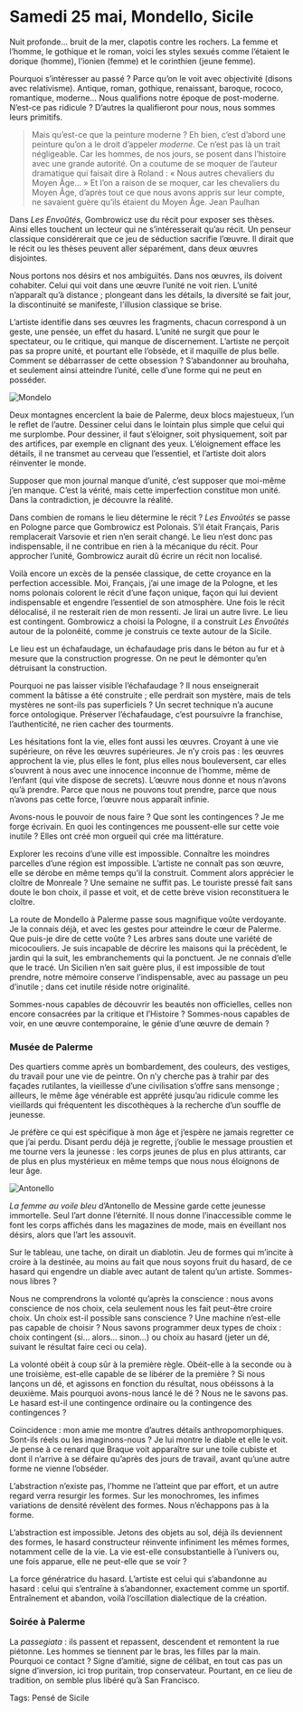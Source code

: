 # Samedi 25 mai, Mondello, Sicile

Nuit profonde… bruit de la mer, clapotis contre les rochers. La femme et l’homme, le gothique et le roman, voici les styles sexués comme l’étaient le dorique (homme), l’ionien (femme) et le corinthien (jeune femme).

Pourquoi s’intéresser au passé ? Parce qu’on le voit avec objectivité (disons avec relativisme). Antique, roman, gothique, renaissant, baroque, rococo, romantique, moderne… Nous qualifions notre époque de post-moderne. N’est-ce pas ridicule ? D’autres la qualifieront pour nous, nous sommes leurs primitifs.

> Mais qu’est-ce que la peinture moderne ? Eh bien, c’est d’abord une peinture qu’on a le droit d’appeler *moderne*. Ce n’est pas là un trait négligeable. Car les hommes, de nos jours, se posent dans l’histoire avec une grande autorité. On a coutume de se moquer de l’auteur dramatique qui faisait dire à Roland : « Nous autres chevaliers du Moyen Âge… » Et l’on a raison de se moquer, car les chevaliers du Moyen Âge, d’après tout ce que nous avons appris sur leur compte, ne savaient guère qu’ils étaient du Moyen Âge. Jean Paulhan

Dans *Les Envoûtés*, Gombrowicz use du récit pour exposer ses thèses. Ainsi elles touchent un lecteur qui ne s’intéresserait qu’au récit. Un penseur classique considérerait que ce jeu de séduction sacrifie l’œuvre. Il dirait que le récit ou les thèses peuvent aller séparément, dans deux œuvres disjointes.

Nous portons nos désirs et nos ambiguïtés. Dans nos œuvres, ils doivent cohabiter. Celui qui voit dans une œuvre l’unité ne voit rien. L’unité n’apparaît qu’à distance ; plongeant dans les détails, la diversité se fait jour, la discontinuité se manifeste, l’illusion classique se brise.

L’artiste identifie dans ses œuvres les fragments, chacun correspond à un geste, une pensée, un effet du hasard. L’unité ne surgit que pour le spectateur, ou le critique, qui manque de discernement. L’artiste ne perçoit pas sa propre unité, et pourtant elle l’obsède, et il maquille de plus belle. Comment se débarrasser de cette obsession ? S’abandonner au brouhaha, et seulement ainsi atteindre l’unité, celle d’une forme qui ne peut en posséder.

![Mondelo](http://tcrouzet.comhttps://tcrouzet.com/images_tc/2015/11/mondelo.png)

Deux montagnes encerclent la baie de Palerme, deux blocs majestueux, l’un le reflet de l’autre. Dessiner celui dans le lointain plus simple que celui qui me surplombe. Pour dessiner, il faut s’éloigner, soit physiquement, soit par des artifices, par exemple en clignant des yeux. L’éloignement efface les détails, il ne transmet au cerveau que l’essentiel, et l’artiste doit alors réinventer le monde.

Supposer que mon journal manque d’unité, c’est supposer que moi-même j’en manque. C’est la vérité, mais cette imperfection constitue mon unité. Dans la contradiction, je découvre la réalité.

Dans combien de romans le lieu détermine le récit ? *Les Envoûtés* se passe en Pologne parce que Gombrowicz est Polonais. S’il était Français, Paris remplacerait Varsovie et rien n’en serait changé. Le lieu n’est donc pas indispensable, il ne contribue en rien à la mécanique du récit. Pour approcher l’unité, Gombrowicz aurait dû écrire un récit non localisé.

Voilà encore un excès de la pensée classique, de cette croyance en la perfection accessible. Moi, Français, j’ai une image de la Pologne, et les noms polonais colorent le récit d’une façon unique, façon qui lui devient indispensable et engendre l’essentiel de son atmosphère. Une fois le récit délocalisé, il ne resterait rien de mon ressenti. Je lirai un autre livre. Le lieu est contingent. Gombrowicz a choisi la Pologne, il a construit *Les Envoûtés* autour de la polonéité, comme je construis ce texte autour de la Sicile.

Le lieu est un échafaudage, un échafaudage pris dans le béton au fur et à mesure que la construction progresse. On ne peut le démonter qu’en détruisant la construction.

Pourquoi ne pas laisser visible l’échafaudage ? Il nous enseignerait comment la bâtisse a été construite ; elle perdrait son mystère, mais de tels mystères ne sont-ils pas superficiels ? Un secret technique n’a aucune force ontologique. Préserver l’échafaudage, c’est poursuivre la franchise, l’authenticité, ne rien cacher des tourments.

Les hésitations font la vie, elles font aussi les œuvres. Croyant à une vie supérieure, on rêve les œuvres supérieures. Je n’y crois pas : les œuvres approchent la vie, plus elles le font, plus elles nous bouleversent, car elles s’ouvrent à nous avec une innocence inconnue de l’homme, même de l’enfant (qui vite dispose de secrets). L’œuvre nous donne et nous n’avons qu’à prendre. Parce que nous ne pouvons tout prendre, parce que nous n’avons pas cette force, l’œuvre nous apparaît infinie.

Avons-nous le pouvoir de nous faire ? Que sont les contingences ? Je me forge écrivain. En quoi les contingences me poussent-elle sur cette voie inutile ? Elles ont créé mon orgueil qui crée ma littérature.

Explorer les recoins d’une ville est impossible. Connaître les moindres parcelles d’une région est impossible. L’artiste ne connaît pas son œuvre, elle se dérobe en même temps qu’il la construit. Comment alors apprécier le cloître de Monreale ? Une semaine ne suffit pas. Le touriste pressé fait sans doute le bon choix, il passe et voit, et de cette brève vision reconstituera le cloître.

La route de Mondello à Palerme passe sous magnifique voûte verdoyante. Je la connais déjà, et avec les gestes pour atteindre le cœur de Palerme. Que puis-je dire de cette voûte ? Les arbres sans doute une variété de micocouliers. Je suis incapable de décrire les maisons qui la précèdent, le jardin qui la suit, les embranchements qui la ponctuent. Je ne connais d’elle que le tracé. Un Sicilien n’en sait guère plus, il est impossible de tout prendre, notre mémoire conserve l’indispensable, avec au passage un peu d’inutile ; dans cet inutile réside notre originalité.

Sommes-nous capables de découvrir les beautés non officielles, celles non encore consacrées par la critique et l’Histoire ? Sommes-nous capables de voir, en une œuvre contemporaine, le génie d’une œuvre de demain ?

### Musée de Palerme

Des quartiers comme après un bombardement, des couleurs, des vestiges, du travail pour une vie de peintre. On n’y cherche pas à trahir par des façades rutilantes, la vieillesse d’une civilisation s’offre sans mensonge ; ailleurs, le même âge vénérable est apprêté jusqu’au ridicule comme les vieillards qui fréquentent les discothèques à la recherche d’un souffle de jeunesse.

Je préfère ce qui est spécifique à mon âge et j’espère ne jamais regretter ce que j’ai perdu. Disant perdu déjà je regrette, j’oublie le message proustien et me tourne vers la jeunesse : les corps jeunes de plus en plus attirants, car de plus en plus mystérieux en même temps que nous nous éloignons de leur âge.

![Antonello](http://tcrouzet.comhttps://tcrouzet.com/images_tc/1996/05/antonello.jpg)

*La femme au voile bleu* d’Antonello de Messine garde cette jeunesse immortelle. Seul l’art donne l’éternité. Il nous donne l’inaccessible comme le font les corps affichés dans les magazines de mode, mais en éveillant nos désirs, alors que l’art les assouvit.

Sur le tableau, une tache, on dirait un diablotin. Jeu de formes qui m’incite à croire à la destinée, au moins au fait que nous soyons fruit du hasard, de ce hasard qui engendre un diable avec autant de talent qu’un artiste. Sommes-nous libres ?

Nous ne comprendrons la volonté qu’après la conscience : nous avons conscience de nos choix, cela seulement nous les fait peut-être croire choix. Un choix est-il possible sans conscience ? Une machine n’est-elle pas capable de choisir ? Nous savons programmer deux types de choix : choix contingent (si… alors… sinon…) ou choix au hasard (jeter un dé, suivant le résultat faire ceci ou cela).

La volonté obéit à coup sûr à la première règle. Obéit-elle à la seconde ou à une troisième, est-elle capable de se libérer de la première ? Si nous lançons un dé, et agissons en fonction du résultat, nous obéissons à la deuxième. Mais pourquoi avons-nous lancé le dé ? Nous ne le savons pas. Le hasard est-il une contingence ordinaire ou la contingence des contingences ?

Coïncidence : mon amie me montre d’autres détails anthropomorphiques. Sont-ils réels ou les imaginons-nous ? Je lui montre le diable et elle le voit. Je pense à ce renard que Braque voit apparaître sur une toile cubiste et dont il n’arrive à se défaire qu’après des jours de travail, avant qu’une autre forme ne vienne l’obséder.

L’abstraction n’existe pas, l’homme ne l’atteint que par effort, et un autre regard verra resurgir les formes. Sur les monochromes, les infimes variations de densité révèlent des formes. Nous n’échappons pas à la forme.

L’abstraction est impossible. Jetons des objets au sol, déjà ils deviennent des formes, le hasard constructeur réinvente infiniment les mêmes formes, notamment celle de la vie. La vie est-elle consubstantielle à l’univers ou, une fois apparue, elle ne peut-elle que se voir ?

La force génératrice du hasard. L’artiste est celui qui s’abandonne au hasard : celui qui s’entraîne à s’abandonner, exactement comme un sportif. Entraînement et abandon, voilà l’oscillation dialectique de la création.

### Soirée à Palerme

La *passegiata* : ils passent et repassent, descendent et remontent la rue piétonne. Les hommes se tiennent par le bras, les filles par la main. Pourquoi ce contact ? Signe d’amitié, signe de célibat, en tout cas pas un signe d’inversion, ici trop puritain, trop conservateur. Pourtant, en ce lieu de tradition, on semble plus libéré qu’à San Francisco.

Tags: Pensé de Sicile